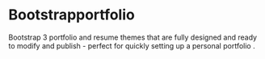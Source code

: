 # Bootstrapportfolio
Bootstrap 3 portfolio and resume themes that are fully designed and ready to modify and publish - perfect for quickly setting up a personal portfolio .
